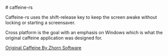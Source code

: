 #   c a f f e i n e - r s 

Caffeine-rs uses the shift-release key to keep the screen awake without locking or starting a screensaver.

Cross platform is the goal with an emphasis on Windows which is what the original caffeine application was designed for.

[Original Caffeine By Zhorn Software](http://www.zhornsoftware.co.uk/caffeine/)
